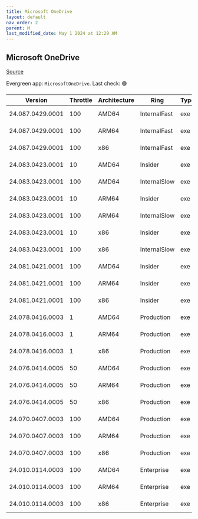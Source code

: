 ```yaml
---
title: Microsoft OneDrive
layout: default
nav_order: 2
parent: M
last_modified_date: May 1 2024 at 12:29 AM
---
```


## Microsoft OneDrive

[Source](https://onedrive.live.com/)

Evergreen app: `MicrosoftOneDrive`. Last check: 🟢

| Version          | Throttle | Architecture | Ring         | Type | Sha256                                       | URI                                                                                                                                                                  |
| ---------------- | -------- | ------------ | ------------ | ---- | -------------------------------------------- | -------------------------------------------------------------------------------------------------------------------------------------------------------------------- |
| 24.087.0429.0001 | 100      | AMD64        | InternalFast | exe  | m75zrehS8ZnhqZUCBM4dlKXu6jF6g5lUxRtZ11yK48Q= | [https://oneclient.sfx.ms/Win/Installers/24.087.0429.0001/amd64/OneDriveSetup.exe](https://oneclient.sfx.ms/Win/Installers/24.087.0429.0001/amd64/OneDriveSetup.exe) |
| 24.087.0429.0001 | 100      | ARM64        | InternalFast | exe  | KaxpVc/q6htGPg7zrAeqgYIi2V/vyoeVdmiwoq5zZeQ= | [https://oneclient.sfx.ms/Win/Installers/24.087.0429.0001/arm64/OneDriveSetup.exe](https://oneclient.sfx.ms/Win/Installers/24.087.0429.0001/arm64/OneDriveSetup.exe) |
| 24.087.0429.0001 | 100      | x86          | InternalFast | exe  | g6vjWslHPmKxwJAkSjdl00pylgyTqr8AAm/iv9TXaqU= | [https://oneclient.sfx.ms/Win/Installers/24.087.0429.0001/OneDriveSetup.exe](https://oneclient.sfx.ms/Win/Installers/24.087.0429.0001/OneDriveSetup.exe)             |
| 24.083.0423.0001 | 10       | AMD64        | Insider      | exe  | s3A+ccCCz6pKIJv9W1j8kqWjpKa25RCf3SxECB188OQ= | [https://oneclient.sfx.ms/Win/Installers/24.083.0423.0001/amd64/OneDriveSetup.exe](https://oneclient.sfx.ms/Win/Installers/24.083.0423.0001/amd64/OneDriveSetup.exe) |
| 24.083.0423.0001 | 100      | AMD64        | InternalSlow | exe  | s3A+ccCCz6pKIJv9W1j8kqWjpKa25RCf3SxECB188OQ= | [https://oneclient.sfx.ms/Win/Installers/24.083.0423.0001/amd64/OneDriveSetup.exe](https://oneclient.sfx.ms/Win/Installers/24.083.0423.0001/amd64/OneDriveSetup.exe) |
| 24.083.0423.0001 | 10       | ARM64        | Insider      | exe  | Th/3fibvBfvw/Os1IBL29aR4vuwdXBbFpe6BsINAsuk= | [https://oneclient.sfx.ms/Win/Installers/24.083.0423.0001/arm64/OneDriveSetup.exe](https://oneclient.sfx.ms/Win/Installers/24.083.0423.0001/arm64/OneDriveSetup.exe) |
| 24.083.0423.0001 | 100      | ARM64        | InternalSlow | exe  | Th/3fibvBfvw/Os1IBL29aR4vuwdXBbFpe6BsINAsuk= | [https://oneclient.sfx.ms/Win/Installers/24.083.0423.0001/arm64/OneDriveSetup.exe](https://oneclient.sfx.ms/Win/Installers/24.083.0423.0001/arm64/OneDriveSetup.exe) |
| 24.083.0423.0001 | 10       | x86          | Insider      | exe  | 0SUoDIdlDRDg3cCJsLtIdZibIpBdMmuhxcJK6aPI3YY= | [https://oneclient.sfx.ms/Win/Installers/24.083.0423.0001/OneDriveSetup.exe](https://oneclient.sfx.ms/Win/Installers/24.083.0423.0001/OneDriveSetup.exe)             |
| 24.083.0423.0001 | 100      | x86          | InternalSlow | exe  | 0SUoDIdlDRDg3cCJsLtIdZibIpBdMmuhxcJK6aPI3YY= | [https://oneclient.sfx.ms/Win/Installers/24.083.0423.0001/OneDriveSetup.exe](https://oneclient.sfx.ms/Win/Installers/24.083.0423.0001/OneDriveSetup.exe)             |
| 24.081.0421.0001 | 100      | AMD64        | Insider      | exe  | n0eP6PnvqoepI3KAZNZeDAdtNsCZZcUamBfqfkkOTyI= | [https://oneclient.sfx.ms/Win/Installers/24.081.0421.0001/amd64/OneDriveSetup.exe](https://oneclient.sfx.ms/Win/Installers/24.081.0421.0001/amd64/OneDriveSetup.exe) |
| 24.081.0421.0001 | 100      | ARM64        | Insider      | exe  | 1+1XKPERDtdWZdPOYvzi2Cq+HMK2z6cpoKmxnJU9XoA= | [https://oneclient.sfx.ms/Win/Installers/24.081.0421.0001/arm64/OneDriveSetup.exe](https://oneclient.sfx.ms/Win/Installers/24.081.0421.0001/arm64/OneDriveSetup.exe) |
| 24.081.0421.0001 | 100      | x86          | Insider      | exe  | 9Ht8dpa+vJrNhXyqGwMIKVy3JacRPk4s7EHe05Aa3H8= | [https://oneclient.sfx.ms/Win/Installers/24.081.0421.0001/OneDriveSetup.exe](https://oneclient.sfx.ms/Win/Installers/24.081.0421.0001/OneDriveSetup.exe)             |
| 24.078.0416.0003 | 1        | AMD64        | Production   | exe  | McMdl2DNb0ub/tqB8W9eR/IKzUTNj27hDDq6MngvG/I= | [https://oneclient.sfx.ms/Win/Installers/24.078.0416.0003/amd64/OneDriveSetup.exe](https://oneclient.sfx.ms/Win/Installers/24.078.0416.0003/amd64/OneDriveSetup.exe) |
| 24.078.0416.0003 | 1        | ARM64        | Production   | exe  | PSIwThnrgnt9e6KVa6di4YdBwe/nA19yqfjehP0Ev38= | [https://oneclient.sfx.ms/Win/Installers/24.078.0416.0003/arm64/OneDriveSetup.exe](https://oneclient.sfx.ms/Win/Installers/24.078.0416.0003/arm64/OneDriveSetup.exe) |
| 24.078.0416.0003 | 1        | x86          | Production   | exe  | cj7zD1wlHcB/PVnG7IFD4Jt5ElSZmOEjXHjadRMtul0= | [https://oneclient.sfx.ms/Win/Installers/24.078.0416.0003/OneDriveSetup.exe](https://oneclient.sfx.ms/Win/Installers/24.078.0416.0003/OneDriveSetup.exe)             |
| 24.076.0414.0005 | 50       | AMD64        | Production   | exe  | UBhGPQ9EVi5XepKnZ/6AQ40wrti7h2hqefx/t8AT5l8= | [https://oneclient.sfx.ms/Win/Installers/24.076.0414.0005/amd64/OneDriveSetup.exe](https://oneclient.sfx.ms/Win/Installers/24.076.0414.0005/amd64/OneDriveSetup.exe) |
| 24.076.0414.0005 | 50       | ARM64        | Production   | exe  | ea1BrbQohvHyjBH4t7g0gKjT3Ro7JiPoOeOzU2lhxrU= | [https://oneclient.sfx.ms/Win/Installers/24.076.0414.0005/arm64/OneDriveSetup.exe](https://oneclient.sfx.ms/Win/Installers/24.076.0414.0005/arm64/OneDriveSetup.exe) |
| 24.076.0414.0005 | 50       | x86          | Production   | exe  | 4lkW4ZE8lv8PuD9w9KCgst8FWP0+y+Z1kf3Qt4tbYoE= | [https://oneclient.sfx.ms/Win/Installers/24.076.0414.0005/OneDriveSetup.exe](https://oneclient.sfx.ms/Win/Installers/24.076.0414.0005/OneDriveSetup.exe)             |
| 24.070.0407.0003 | 100      | AMD64        | Production   | exe  | Mp1JDlBP5a4CLusabyFQSAW5vfWS14G1FMwz2lSDoYk= | [https://oneclient.sfx.ms/Win/Installers/24.070.0407.0003/amd64/OneDriveSetup.exe](https://oneclient.sfx.ms/Win/Installers/24.070.0407.0003/amd64/OneDriveSetup.exe) |
| 24.070.0407.0003 | 100      | ARM64        | Production   | exe  | i9c/DZ6f3Jjny1YQI2wKvhNggsOldzRrGQyZ9W6sspo= | [https://oneclient.sfx.ms/Win/Installers/24.070.0407.0003/arm64/OneDriveSetup.exe](https://oneclient.sfx.ms/Win/Installers/24.070.0407.0003/arm64/OneDriveSetup.exe) |
| 24.070.0407.0003 | 100      | x86          | Production   | exe  | B7L6iuEndsZU6h62aw7QRrf2PstcN7xOsX+tkumUWeg= | [https://oneclient.sfx.ms/Win/Installers/24.070.0407.0003/OneDriveSetup.exe](https://oneclient.sfx.ms/Win/Installers/24.070.0407.0003/OneDriveSetup.exe)             |
| 24.010.0114.0003 | 100      | AMD64        | Enterprise   | exe  | bQKiXhD0QZduhW2WcsF0pcLj+ZZuyik08vcBwA0r+/Y= | [https://oneclient.sfx.ms/Win/Installers/24.010.0114.0003/amd64/OneDriveSetup.exe](https://oneclient.sfx.ms/Win/Installers/24.010.0114.0003/amd64/OneDriveSetup.exe) |
| 24.010.0114.0003 | 100      | ARM64        | Enterprise   | exe  | SVlAS1Y6mBO9Lm7jYarSZhNRZWdgA9t23Bc2cfEsw5A= | [https://oneclient.sfx.ms/Win/Installers/24.010.0114.0003/arm64/OneDriveSetup.exe](https://oneclient.sfx.ms/Win/Installers/24.010.0114.0003/arm64/OneDriveSetup.exe) |
| 24.010.0114.0003 | 100      | x86          | Enterprise   | exe  | GMY/sY6tFPc9aQVnx4VDdSFM+eNPrnIfeP5PyG9k1M8= | [https://oneclient.sfx.ms/Win/Installers/24.010.0114.0003/OneDriveSetup.exe](https://oneclient.sfx.ms/Win/Installers/24.010.0114.0003/OneDriveSetup.exe)             |
